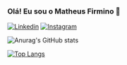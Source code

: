 ### Olá! Eu sou o Matheus Firmino 👋

[![Linkedin](https://img.shields.io/badge/LinkedIn-0077B5?style=for-the-badge&logo=linkedin&logoColor=white)](https://www.linkedin.com/in/matheusfirminodeoliveira/)
[![Instagram](https://img.shields.io/badge/Instagram-E4405F?style=for-the-badge&logo=instagram&logoColor=white)](https://www.instagram.com/omatheusfirmino/)

![Anurag's GitHub stats](https://github-readme-stats.vercel.app/api?username=mfirmin0&show_icons=true&theme=radical)

[![Top Langs](https://github-readme-stats.vercel.app/api/top-langs/?username=mfirmin0&hide_progress=true)](https://github.com/anuraghazra/github-readme-stats)




